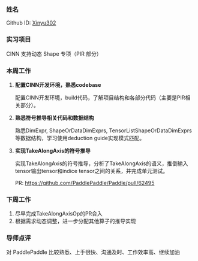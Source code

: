 ### 姓名

Github ID: [Xinyu302](https://github.com/Xinyu302)

### 实习项目

CINN 支持动态 Shape 专项（PIR 部分）

### 本周工作

1. **配置CINN开发环境，熟悉codebase**

    配置CINN开发环境，build代码，了解项目结构和各部分代码（主要是PIR相关部分）。

2. **熟悉符号推导相关代码和数据结构**

    熟悉DimExpr, ShapeOrDataDimExprs, TensorListShapeOrDataDimExprs等数据结构，学习使用deduction guide实现模式匹配。

3. **实现TakeAlongAxis的符号推导**

    实现TakeAlongAxis的符号推导，分析了TakeAlongAxis的语义，推倒输入tensor输出tensor和indice tensor之间的关系，并完成单元测试。

    PR: https://github.com/PaddlePaddle/Paddle/pull/62495

### 下周工作

1. 尽早完成TakeAlongAxisOp的PR合入
2. 根据需求动态调整，进一步分配其他算子的推导实现

### 导师点评

对 PaddlePaddle 比较熟悉、上手很快、沟通及时、工作效率高、继续加油
